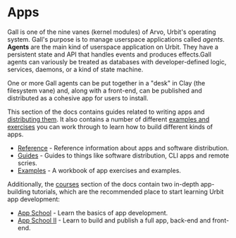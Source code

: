 # Apps

Gall is one of the nine vanes (kernel modules) of Arvo, Urbit's operating system. Gall's purpose is to manage userspace applications called _agents_. **Agents** are the main kind of userspace application on Urbit. They have a persistent state and API that handles events and produces effects.Gall agents can variously be treated as databases with developer-defined logic, services, daemons, or a kind of state machine.

One or more Gall agents can be put together in a "desk" in Clay (the filesystem vane) and, along with a front-end, can be published and distributed as a cohesive app for users to install.

This section of the docs contains guides related to writing apps and [distributing them](guides/software-distribution.md). It also contains a number of different [examples and exercises](examples) you can work through to learn how to build different kinds of apps.

- [Reference](reference) - Reference information about apps and software distribution.
- [Guides](guides) - Guides to things like software distribution, CLI apps and remote scries.
- [Examples](examples) - A workbook of app exercises and examples.

Additionally, the [courses](../../build-on-urbit) section of the docs contain two in-depth app-building tutorials, which are the recommended place to start learning Urbit app development:

- [App School](../../build-on-urbit/app-school) - Learn the basics of app development.
- [App School II](../../build-on-urbit/app-school-full-stack) - Learn to build and publish a full app, back-end and front-end.
